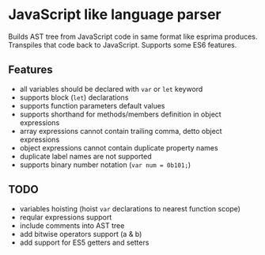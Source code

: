 JavaScript like language parser
=====================
Builds AST tree from JavaScript code in same format like esprima produces. Transpiles that code back to JavaScript. Supports some ES6 features.

Features
-----------------------
- all variables should be declared with ```var``` or ```let``` keyword
- supports block (```let```) declarations
- supports function parameters default values
- supports shorthand for methods/members definition in object expressions
- array expressions cannot contain trailing comma, detto object expressions
- object expressions cannot contain duplicate property names
- duplicate label names are not supported
- supports binary number notation (```var num = 0b101;```)

TODO
-----------------------
- variables hoisting (hoist ```var``` declarations to nearest function scope)
- reqular expressions support
- include comments into AST tree
- add bitwise operators support (a & b)
- add support for ES5 getters and setters
